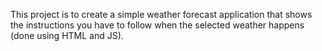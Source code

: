 This project is to create a simple weather forecast application that shows the instructions you have to follow when the selected weather happens (done using HTML and JS).
